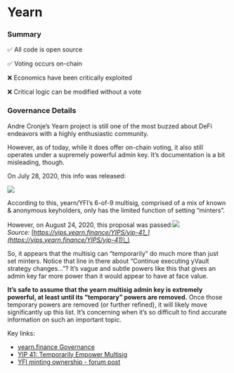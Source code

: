 # Yearn

### Summary

✅ All code is open source

✅ Voting occurs on-chain

❌ Economics have been critically exploited

❌ Critical logic can be modified without a vote

### **Governance Details**

Andre Cronje’s Yearn project is still one of the most buzzed about DeFi endeavors with a highly enthusiastic community.

However, as of today, while it does offer on-chain voting, it also still operates under a supremely powerful admin key. It’s documentation is a bit misleading, though.

On July 28, 2020, this info was released:

[![](https://cdn.substack.com/image/fetch/w_1456,c_limit,f_auto,q_auto:good,fl_progressive:steep/https%3A%2F%2Fbucketeer-e05bbc84-baa3-437e-9518-adb32be77984.s3.amazonaws.com%2Fpublic%2Fimages%2F908abc75-208c-4843-ad02-5845afcf31bf_708x104.png)](https://cdn.substack.com/image/fetch/f_auto,q_auto:good,fl_progressive:steep/https%3A%2F%2Fbucketeer-e05bbc84-baa3-437e-9518-adb32be77984.s3.amazonaws.com%2Fpublic%2Fimages%2F908abc75-208c-4843-ad02-5845afcf31bf_708x104.png)

According to this, yearn/YFI’s 6-of-9 multisig, comprised of a mix of known & anonymous keyholders, only has the limited function of setting “minters”.

However, on August 24, 2020, this proposal was passed:[![](https://cdn.substack.com/image/fetch/w_1456,c_limit,f_auto,q_auto:good,fl_progressive:steep/https%3A%2F%2Fbucketeer-e05bbc84-baa3-437e-9518-adb32be77984.s3.amazonaws.com%2Fpublic%2Fimages%2F28a1d1d2-e1bf-4098-b76a-0a5f542ace5b_756x333.png)](https://cdn.substack.com/image/fetch/f_auto,q_auto:good,fl_progressive:steep/https%3A%2F%2Fbucketeer-e05bbc84-baa3-437e-9518-adb32be77984.s3.amazonaws.com%2Fpublic%2Fimages%2F28a1d1d2-e1bf-4098-b76a-0a5f542ace5b_756x333.png)  
_Source:_ [_https://yips.yearn.finance/YIPS/yip-41_](https://yips.yearn.finance/YIPS/yip-41)\_\_

So, it appears that the multisig can “temporarily” do much more than just set minters. Notice that line in there about “Continue executing yVault strategy changes…”? It’s vague and subtle powers like this that gives an admin key far more power than it would appear to have at face value.

**It’s safe to assume that the yearn multisig admin key is extremely powerful, at least until its “temporary” powers are removed.** Once those temporary powers are removed \(or further refined\), it will likely move significantly up this list. It’s concerning when it’s so difficult to find accurate information on such an important topic.

Key links:

* [yearn.finance Governance](https://docs.yearn.finance/governance)
* [YIP 41: Temporarily Empower Multisig](https://yips.yearn.finance/YIPS/yip-41)
* [YFI minting ownership - forum post](https://gov.yearn.finance/t/yfi-minting-ownership/155)


